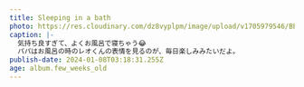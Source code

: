 ```yaml
---
title: Sleeping in a bath
photo: https://res.cloudinary.com/dz8vyplpm/image/upload/v1705979546/BE8381A4-8423-4ECA-AFD9-BD9514405E0E_gwp1sh.jpg
caption: |-
  気持ち良すぎて、よくお風呂で寝ちゃう😂
  パパはお風呂の時のレオくんの表情を見るのが、毎日楽しみみたいだよ。
publish-date: 2024-01-08T03:18:31.255Z
age: album.few_weeks_old
---
```

